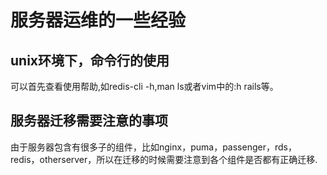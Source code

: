 # 服务器运维的一些经验
## unix环境下，命令行的使用
可以首先查看使用帮助,如redis-cli -h,man ls或者vim中的:h rails等。
## 服务器迁移需要注意的事项
由于服务器包含有很多子的组件，比如nginx，puma，passenger，rds，redis，otherserver，所以在迁移的时候需要注意到各个组件是否都有正确迁移.
